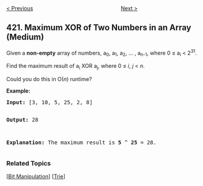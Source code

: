 <!--|This file generated by command(leetcode description); DO NOT EDIT.    |-->
<!--+----------------------------------------------------------------------+-->
<!--|@author    Openset <openset.wang@gmail.com>                           |-->
<!--|@link      https://github.com/openset                                 |-->
<!--|@home      https://github.com/openset/leetcode                        |-->
<!--+----------------------------------------------------------------------+-->

[< Previous](https://github.com/openset/leetcode/tree/master/problems/strong-password-checker "Strong Password Checker")
　　　　　　　　　　　　　　　　
[Next >](https://github.com/openset/leetcode/tree/master/problems/valid-word-square "Valid Word Square")

## 421. Maximum XOR of Two Numbers in an Array (Medium)

<p>Given a <b>non-empty</b> array of numbers, a<sub>0</sub>, a<sub>1</sub>, a<sub>2</sub>, … , a<sub>n-1</sub>, where 0 &le; a<sub>i</sub> < 2<sup>31</sup>.</p>

<p>Find the maximum result of a<sub>i</sub> XOR a<sub>j</sub>, where 0 &le; <i>i</i>, <i>j</i> &lt; <i>n</i>.</p>

<p>Could you do this in O(<i>n</i>) runtime?</p>

<p><b>Example:</b>
<pre>
<b>Input:</b> [3, 10, 5, 25, 2, 8]

<b>Output:</b> 28

<b>Explanation:</b> The maximum result is <b>5</b> ^ <b>25</b> = 28.
</pre>
</p>

### Related Topics
  [[Bit Manipulation](https://github.com/openset/leetcode/tree/master/tag/bit-manipulation/README.md)]
  [[Trie](https://github.com/openset/leetcode/tree/master/tag/trie/README.md)]
